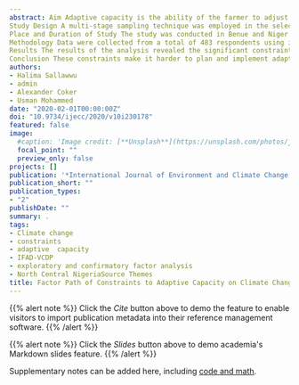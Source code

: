 ```yaml
---
abstract: Aim Adaptive capacity is the ability of the farmer to adjust his farm plans and programmes in the face of emerging risks, constraints and currently available information. In this study, the various constraints faced by International Fund for Agricultural Development-Value Chain Development Programme’s farmers (IFAD-VCDP) in North Central Nigeria in adapting to climate change challenges were investigated. 
Study Design A multi-stage sampling technique was employed in the selection of respondents. 
Place and Duration of Study The study was conducted in Benue and Niger States of Nigeria in 2018. 
Methodology Data were collected from a total of 483 respondents using interview schedule and questionnaire. The data were analysed using exploratory (principal component analysis) and confirmatory (structural equation modelling) factor analysis. 
Results The results of the analysis revealed the significant constraints the farmers faced in order to improve their adaptive capacity to climate change which were institutional and technical (49.45%) and climate information (26.62%) constraints, although the factors differ slightly within the two states under study. In Benue State, institutional (31.26%), personal (14.63%), land and farm inputs (12.54%) and population (11.73%) while in Niger State, public and institutional (22.34%), land and farm inputs (14.78%), and personal (10.75) were the constraints to adaptive capacity. 
Conclusion These constraints make it harder to plan and implement adaptation actions by restricting the variety and effectiveness of options available to the farmers to improve their productivity and cope with the vagaries of climate change. It was therefore recommended that government and NGOs should intensify efforts on public, institutional, educational and climate policies, assist in increasing the adaptive capacity of the farmers in order to employ more adaptation measures, land governance systems should be strengthened in Nigeria to provide tenure security for all, financial institutions should help facilitate access to credit by farmers and assist in making reliable climate information accessible to all farmers.
authors:
- Halima Sallawwu
- admin
- Alexander Coker
- Usman Mohammed
date: "2020-02-01T00:00:00Z"
doi: "10.9734/ijecc/2020/v10i230178"
featured: false
image:
  #caption: 'Image credit: [**Unsplash**](https://unsplash.com/photos/jdD8gXaTZsc)'
  focal_point: ""
  preview_only: false
projects: []
publication: '*International Journal of Environment and Climate Change, 10*(2):13-33'
publication_short: ""
publication_types:
- "2"
publishDate: ""
summary: .
tags:
- Climate change
- constraints
- adaptive  capacity
- IFAD-VCDP
- exploratory and confirmatory factor analysis
- North Central NigeriaSource Themes
title: Factor Path of Constraints to Adaptive Capacity on Climate Change among IFAD-VCDP Farmers in North Central Nigeria
---
```


{{% alert note %}}
Click the *Cite* button above to demo the feature to enable visitors to import publication metadata into their reference management software.
{{% /alert %}}

{{% alert note %}}
Click the *Slides* button above to demo academia's Markdown slides feature.
{{% /alert %}}

Supplementary notes can be added here, including [code and math](https://sourcethemes.com/academic/docs/writing-markdown-latex/).
